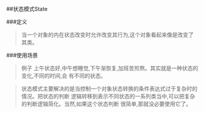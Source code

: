 ##状态模式State

###定义

>当一个对象的内在状态改变时允许改变其行为,这个对象看起来像是改变了其类。

###使用场景

>例子
上午状态好,中午想睡觉,下午渐恢复,加班苦煎熬。其实就是一种状态的变化,不同的时间,会
有不同的状态。

>状态模式主要解决的是当控制一个对象状态转换的条件表达式过于复杂时的情况。把状态的判断
逻辑转移到表示不同状态的一系列类当中,可以把复杂的判断逻辑简化。当然,如果这个状态判断
很简单,那就没必要使用它了。